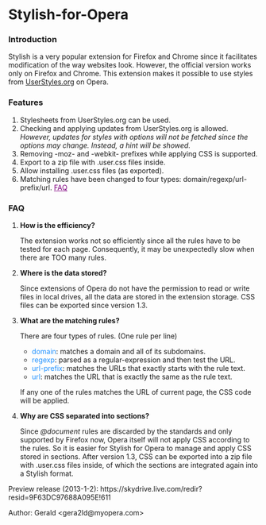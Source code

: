 Stylish-for-Opera
=================
<h3>Introduction</h3>
<p>Stylish is a very popular extension for Firefox and Chrome since it facilitates modification of the way websites look. However, the official version works only on Firefox and Chrome. This extension makes it possible to use styles from <a href=http://userstyles.org/ target=_blank>UserStyles.org</a> on Opera.</p>
<h3>Features</h3>
<ol>
<li>Stylesheets from UserStyles.org can be used.</li>
<li>Checking and applying updates from UserStyles.org is allowed.<br><em>However, updates for styles with options will not be fetched since the options may change. Instead, a hint will be showed.</em></li>
<li>Removing -moz- and -webkit- prefixes while applying CSS is supported.</li>
<li>Export to a zip file with .user.css files inside.</li>
<li>Allow installing .user.css files (as exported).</li>
<li>Matching rules have been changed to four types: domain/regexp/url-prefix/url. <a href=#faq_match style="color:purple">FAQ</a></li>
</ol>
<h3>FAQ</h3><ol>
<li><b>How is the efficiency?</b><p>The extension works not so efficiently since all the rules have to be tested for each page. Consequently, it may be unexpectedly slow when there are TOO many rules.</p></li>
<li><a name=faq_store></a><b>Where is the data stored?</b><p>Since extensions of Opera do not have the permission to read or write files in local drives, all the data are stored in the extension storage. CSS files can be exported since version 1.3.</p></li>
<li><a name=faq_match></a><b>What are the matching rules?</b><p>There are four types of rules. (One rule per line)</p>
<ul><li><font color=dodgerblue>domain</font>: matches a domain and all of its subdomains.</li><li><font color=dodgerblue>regexp</font>: parsed as a regular-expression and then test the URL.</li><li><font color=dodgerblue>url-prefix</font>: matches the URLs that exactly starts with the rule text.</li><li><font color=dodgerblue>url</font>: matches the URL that is exactly the same as the rule text.</li></ul><p>If any one of the rules matches the URL of current page, the CSS code will be applied.</p></li>
<li><a name=faq_section></a><b>Why are CSS separated into sections?</b><p>Since <i>@document</i> rules are discarded by the standards and only supported by Firefox now, Opera itself will not apply CSS according to the rules. So it is easier for Stylish for Opera to manage and apply CSS stored in sections. After version 1.3, CSS can be exported into a zip file with .user.css files inside, of which the sections are integrated again into a Stylish format.</p></li>
</ol>
<p>Preview release (2013-1-2): https://skydrive.live.com/redir?resid=9F63DC97688A095E!611</p>
<p>Author: Gerald &lt;gera2ld&#x40;myopera.com&gt;</p>

